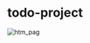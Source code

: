 # todo-project


![htm_pag](https://user-images.githubusercontent.com/98957434/153126679-09c1cd46-d847-4593-b66d-26ca1a876df5.png)
